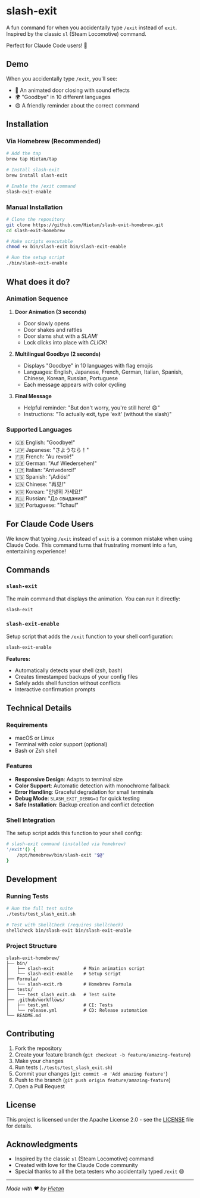 # slash-exit

A fun command for when you accidentally type `/exit` instead of `exit`. 
Inspired by the classic `sl` (Steam Locomotive) command.

Perfect for Claude Code users! 🚀

## Demo

When you accidentally type `/exit`, you'll see:
- 🚪 An animated door closing with sound effects
- 🌍 "Goodbye" in 10 different languages
- 😄 A friendly reminder about the correct command

## Installation

### Via Homebrew (Recommended)

```bash
# Add the tap
brew tap Hietan/tap

# Install slash-exit
brew install slash-exit

# Enable the /exit command
slash-exit-enable
```

### Manual Installation

```bash
# Clone the repository
git clone https://github.com/Hietan/slash-exit-homebrew.git
cd slash-exit-homebrew

# Make scripts executable
chmod +x bin/slash-exit bin/slash-exit-enable

# Run the setup script
./bin/slash-exit-enable
```

## What does it do?

### Animation Sequence

1. **Door Animation (3 seconds)**
   - Door slowly opens
   - Door shakes and rattles
   - Door slams shut with a *SLAM!*
   - Lock clicks into place with *CLICK!*

2. **Multilingual Goodbye (2 seconds)**
   - Displays "Goodbye" in 10 languages with flag emojis
   - Languages: English, Japanese, French, German, Italian, Spanish, Chinese, Korean, Russian, Portuguese
   - Each message appears with color cycling

3. **Final Message**
   - Helpful reminder: "But don't worry, you're still here! 😄"
   - Instructions: "To actually exit, type 'exit' (without the slash)"

### Supported Languages

- 🇬🇧 English: "Goodbye!"
- 🇯🇵 Japanese: "さようなら！"
- 🇫🇷 French: "Au revoir!"
- 🇩🇪 German: "Auf Wiedersehen!"
- 🇮🇹 Italian: "Arrivederci!"
- 🇪🇸 Spanish: "¡Adiós!"
- 🇨🇳 Chinese: "再见!"
- 🇰🇷 Korean: "안녕히 가세요!"
- 🇷🇺 Russian: "До свидания!"
- 🇧🇷 Portuguese: "Tchau!"

## For Claude Code Users

We know that typing `/exit` instead of `exit` is a common mistake when using Claude Code. 
This command turns that frustrating moment into a fun, entertaining experience!

## Commands

### `slash-exit`
The main command that displays the animation. You can run it directly:

```bash
slash-exit
```

### `slash-exit-enable`
Setup script that adds the `/exit` function to your shell configuration:

```bash
slash-exit-enable
```

**Features:**
- Automatically detects your shell (zsh, bash)
- Creates timestamped backups of your config files
- Safely adds shell function without conflicts
- Interactive confirmation prompts

## Technical Details

### Requirements
- macOS or Linux
- Terminal with color support (optional)
- Bash or Zsh shell

### Features
- **Responsive Design**: Adapts to terminal size
- **Color Support**: Automatic detection with monochrome fallback
- **Error Handling**: Graceful degradation for small terminals
- **Debug Mode**: `SLASH_EXIT_DEBUG=1` for quick testing
- **Safe Installation**: Backup creation and conflict detection

### Shell Integration

The setup script adds this function to your shell config:

```bash
# slash-exit command (installed via homebrew)
'/exit'() {
    /opt/homebrew/bin/slash-exit "$@"
}
```

## Development

### Running Tests

```bash
# Run the full test suite
./tests/test_slash_exit.sh

# Test with ShellCheck (requires shellcheck)
shellcheck bin/slash-exit bin/slash-exit-enable
```

### Project Structure

```
slash-exit-homebrew/
├── bin/
│   ├── slash-exit           # Main animation script
│   └── slash-exit-enable    # Setup script
├── Formula/
│   └── slash-exit.rb        # Homebrew Formula
├── tests/
│   └── test_slash_exit.sh   # Test suite
├── .github/workflows/
│   ├── test.yml             # CI: Tests
│   └── release.yml          # CD: Release automation
└── README.md
```

## Contributing

1. Fork the repository
2. Create your feature branch (`git checkout -b feature/amazing-feature`)
3. Make your changes
4. Run tests (`./tests/test_slash_exit.sh`)
5. Commit your changes (`git commit -m 'Add amazing feature'`)
6. Push to the branch (`git push origin feature/amazing-feature`)
7. Open a Pull Request

## License

This project is licensed under the Apache License 2.0 - see the [LICENSE](LICENSE) file for details.

## Acknowledgments

- Inspired by the classic `sl` (Steam Locomotive) command
- Created with love for the Claude Code community
- Special thanks to all the beta testers who accidentally typed `/exit` 😄

---

*Made with ❤️ by [Hietan](https://github.com/Hietan)*